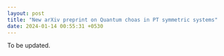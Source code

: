 ```yaml
---
layout: post
title: "New arXiv preprint on Quantum choas in PT symmetric systems"
date: 2024-01-14 00:55:31 +0530
---
```


To be updated.
